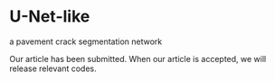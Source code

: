 # U-Net-like
a pavement crack segmentation network

Our article has been submitted.
When our article is accepted, we will release relevant codes.

